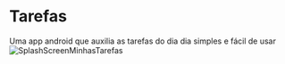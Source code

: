 # Tarefas
 Uma app android que auxilia as tarefas do dia dia simples e fácil de usar
![SplashScreenMinhasTarefas](https://github.com/TafariDragon/Tarefas/assets/106206000/43653b14-7a67-413f-86c7-94f90d5f347a)

